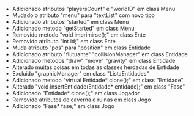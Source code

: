 - Adicionado atributos "playersCount" e "worldID" em class Menu
- Mudado o atributo "menu" para "textList" com novo tipo
- Adicionado atributos "started" em class Menu
- Adicionado metodo "getStarted" em class Menu
- Removido metodo "void imprimirse();" em class Ente
- Removido atributo "int id;" em class Ente
- Muda atributo "pos" para "position" em class Entidade
- Adicionado atributo "flutuante" "collisionManager" em class Entidade
- Adicionado metodos "draw" "move" "gravity" em class Entidade
- Alterado muitas coisas em todas as classes herdadas de Entidade
- Excluido "graphicManager" em class "ListaEntidades"
- Adicionado metodo "virtual Entidade* clone();" em class "Entidade"
- Alterado "void insertEntidade(Entidade* entidade);" em class "Fase"
- Adicionado "Entidade* clone();" em class Jogador
- Removido atributos de caverna e ruinas em class Jogo
- Adicionado "Fase* fase;" em class Jogo